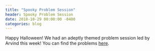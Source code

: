 ```yaml
---
title: "Spooky Problem Session"
header: Spooky Problem Session
date: 2018-10-29 00:00:00 -0400
categories: blog
---
```


Happy Halloween! We had an adeptly themed problem session led by Arvind this week! You can find the problems <a href="https://docs.google.com/presentation/d/1hmR_X0NY--Zuu3L6LPkOXNbxNwck9BKCCVIPBvDCHE8/edit?usp=sharing">here</a>.
